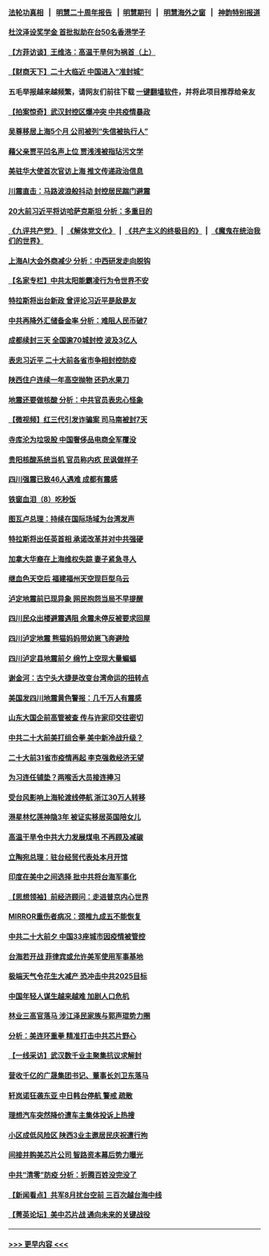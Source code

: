 #### [法轮功真相](https://github.com/gfw-breaker/truth/blob/master/README.md?t=0) &nbsp;&nbsp;|&nbsp;&nbsp; [明慧二十周年报告](https://github.com/gfw-breaker/mh-reports/blob/master/README.md?t=0) &nbsp;&nbsp;|&nbsp;&nbsp;[明慧期刊](https://github.com/gfw-breaker/mh-qikan) &nbsp;&nbsp;|&nbsp;&nbsp; [明慧海外之窗](https://github.com/gfw-breaker/mh-news/blob/master/README.md?t=0) &nbsp;&nbsp;|&nbsp;&nbsp; [神韵特别报道](https://github.com/gfw-breaker/mh-news/blob/master/shenyun.md?t=0)
#### [杜汶泽设奖学金 首批拟助在台50名香港学子](../pages/nsc413/n13818054.md?t=09061051) 
#### [【方菲访谈】王维洛：高温干旱何为祸首（上）](../pages/nsc413/n13818041.md?t=09061051) 
#### [【财商天下】二十大临近 中国进入“准封城”](../pages/nsc413/n13817986.md?t=09061051) 
#### 五毛举报越来越频繁，请网友们前往下载 [一键翻墙软件](https://github.com/gfw-breaker/ssr-accounts)，并将此项目推荐给亲友
#### [【拍案惊奇】武汉封控区爆冲突 中共疫情暴政](../pages/nsc413/n13818036.md?t=09061051) 
#### [吴尊移居上海5个月 公司被列“失信被执行人”](../pages/nsc413/n13818014.md?t=09061051) 
#### [藉父亲贾平凹名声上位 贾浅浅被指玷污文学](../pages/nsc413/n13818055.md?t=09061051) 
#### [美驻华大使首次官访上海 推文传递政治信息](../pages/nsc413/n13818046.md?t=09061051) 
#### [川震直击：马路波浪般抖动 封控居民踹门避震](../pages/nsc413/n13817998.md?t=09061051) 
#### [20大前习近平将访哈萨克斯坦 分析：多重目的](../pages/nsc413/n13817976.md?t=09061051) 
#### [《九评共产党》](https://github.com/begood0513/9ping.md/blob/master/README.md) &nbsp;|&nbsp; [《解体党文化》](../../../../jtdwh.md/blob/master/README.md)  &nbsp;|&nbsp; [《共产主义的终极目的》](../../../../gczydzjmd.md/blob/master/README.md) &nbsp;|&nbsp; [《魔鬼在统治我们的世界》](../../../../mgztzwmdsj.md/blob/master/README.md) 
#### [上海AI大会外商减少 分析：中西研发走向脱钩](../pages/nsc413/n13817869.md?t=09061051) 
#### [【名家专栏】中共太阳能霸凌行为令世界不安](../pages/nsc413/n13817785.md?t=09061051) 
#### [特拉斯将出台新政 曾评论习近平是敌是友](../pages/nsc413/n13817860.md?t=09061051) 
#### [中共再降外汇储备金率 分析：难阻人民币破7](../pages/nsc413/n13817982.md?t=09061051) 
#### [成都续封三天 全国逾70城封控 波及3亿人](../pages/nsc413/n13817809.md?t=09061051) 
#### [表忠习近平 二十大前各省市争相封控防疫](../pages/nsc413/n13817994.md?t=09061051) 
#### [陕西住户连续一年高空抛物 还扔水果刀](../pages/nsc413/n13817923.md?t=09061051) 
#### [地震还要做核酸 分析：中共官员表忠心怪象](../pages/nsc413/n13817939.md?t=09061051) 
#### [【微视频】红三代引发诈骗案 司马南被封7天](../pages/nsc413/n13817832.md?t=09061051) 
#### [寺库沦为垃圾股 中国奢侈品电商全军覆没](../pages/nsc413/n13817560.md?t=09061051) 
#### [贵阳核酸系统当机 官员称内疚 民讽做样子](../pages/nsc413/n13817807.md?t=09061051) 
#### [四川强震已致46人遇难 成都有震感](../pages/nsc413/n13817520.md?t=09061051) 
#### [铁窗血泪（8）吃秒饭](../pages/nsc413/n13813761.md?t=09061051) 
#### [图瓦卢总理：持续在国际场域为台湾发声](../pages/nsc413/n13817640.md?t=09061051) 
#### [特拉斯将出任英首相 承诺改革并对中共强硬](../pages/nsc413/n13817670.md?t=09061051) 
#### [加拿大华裔在上海维权失踪 妻子紧急寻人](../pages/nsc413/n13817708.md?t=09061051) 
#### [继血色天空后 福建福州天空现巨型乌云](../pages/nsc413/n13817700.md?t=09061051) 
#### [泸定地震前已现异象 网民抱怨当局不早提醒](../pages/nsc413/n13817692.md?t=09061051) 
#### [四川民众出楼避震遇阻 余震未停反被要求回屋](../pages/nsc413/n13817657.md?t=09061051) 
#### [四川泸定地震 熊猫妈妈带幼崽飞奔避险](../pages/nsc413/n13817678.md?t=09061051) 
#### [四川泸定县地震前夕 绵竹上空现大量蝙蝠](../pages/nsc413/n13817588.md?t=09061051) 
#### [谢金河：古宁头大捷是改变台湾命运的扭转点](../pages/nsc413/n13817492.md?t=09061051) 
#### [美国发四川地震黄色警报：几千万人有震感](../pages/nsc413/n13817610.md?t=09061051) 
#### [山东大国企前高管被查 传与许家印交往密切](../pages/nsc413/n13817556.md?t=09061051) 
#### [中共二十大前美打组合拳 美中新冷战升级？](../pages/nsc413/n13817586.md?t=09061051) 
#### [二十大前31省市疫情再起 李克强救经济无望](../pages/nsc413/n13817553.md?t=09061051) 
#### [为习连任铺垫？两喉舌大员接连捧习](../pages/nsc413/n13817444.md?t=09061051) 
#### [受台风影响上海轮渡线停航 浙江30万人转移](../pages/nsc413/n13817446.md?t=09061051) 
#### [港星林忆莲神隐3年 被证实移居英国陪女儿](../pages/nsc413/n13817354.md?t=09061051) 
#### [高温干旱令中共大力发展煤电 不再顾及减碳](../pages/nsc413/n13817445.md?t=09061051) 
#### [立陶宛总理：驻台经贸代表处本月开馆](../pages/nsc413/n13817436.md?t=09061051) 
#### [印度在美中之间选择 批中共将台海军事化](../pages/nsc413/n13817426.md?t=09061051) 
#### [【思想领袖】前经济顾问：走进普京内心世界](../pages/nsc413/n13799758.md?t=09061051) 
#### [MIRROR重伤者病况：颈椎九成五不能恢复](../pages/nsc413/n13817332.md?t=09061051) 
#### [中共二十大前夕 中国33座城市因疫情被管控](../pages/nsc413/n13817342.md?t=09061051) 
#### [台海若开战 菲律宾或允许美军使用军事基地](../pages/nsc413/n13817337.md?t=09061051) 
#### [极端天气令花生大减产 恐冲击中共2025目标](../pages/nsc413/n13817316.md?t=09061051) 
#### [中国年轻人谋生越来越难 加剧人口危机](../pages/nsc413/n13817280.md?t=09061051) 
#### [林业三高官落马 涉江泽民家族与郭声琨势力圈](../pages/nsc413/n13817185.md?t=09061051) 
#### [分析：美连环重拳 精准打击中共芯片野心](../pages/nsc413/n13817007.md?t=09061051) 
#### [【一线采访】武汉数千业主聚集抗议求解封](../pages/nsc413/n13817161.md?t=09061051) 
#### [营收千亿的广晟集团书记、董事长刘卫东落马](../pages/nsc413/n13817196.md?t=09061051) 
#### [轩岚诺狂袭东亚 中日韩台停航 警戒 疏散](../pages/nsc413/n13817187.md?t=09061051) 
#### [理想汽车突然降价遭车主集体投诉上热搜](../pages/nsc413/n13817026.md?t=09061051) 
#### [小区成低风险区 陕西3业主邀居民庆祝遭行拘](../pages/nsc413/n13817135.md?t=09061051) 
#### [间接并购美芯片公司 智路资本幕后势力曝光](../pages/nsc413/n13817101.md?t=09061051) 
#### [中共“清零”防疫 分析：折腾百姓没完没了](../pages/nsc413/n13816983.md?t=09061051) 
#### [【新闻看点】共军8月扰台空前 三百次越台海中线](../pages/nsc413/n13817009.md?t=09061051) 
#### [【菁英论坛】美中芯片战 通向未来的关键战役](../pages/nsc413/n13817010.md?t=09061051) 

----
#### [ >>> 更早内容 <<< ](../indexes/nsc413-earlier.md)
